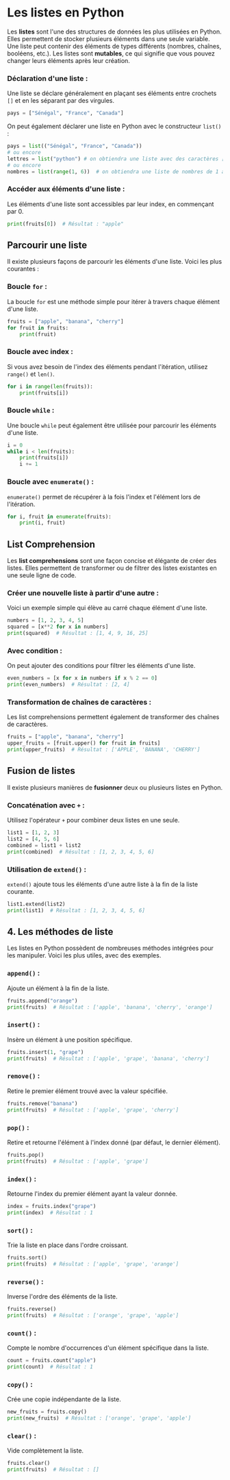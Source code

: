 # Les listes en Python

Les **listes** sont l'une des structures de données les plus utilisées en Python. Elles permettent de stocker plusieurs éléments dans une seule variable. Une liste peut contenir des éléments de types différents (nombres, chaînes, booléens, etc.). Les listes sont **mutables**, ce qui signifie que vous pouvez changer leurs éléments après leur création.

### **Déclaration d'une liste** :
Une liste se déclare généralement en plaçant ses éléments entre crochets `[]` et en les séparant par des virgules.

```python
pays = ["Sénégal", "France", "Canada"]
```
On peut également déclarer une liste en Python avec le constructeur  `list()` :

```python 
pays = list(("Sénégal", "France", "Canada")) 
# ou encore
lettres = list("python") # on obtiendra une liste avec des caractères ["p", "y", "t", "h", "o", "n"]
# ou encore
nombres = list(range(1, 6))  # on obtiendra une liste de nombres de 1 à 5
```

### **Accéder aux éléments d'une liste** :
Les éléments d'une liste sont accessibles par leur index, en commençant par 0.

```python
print(fruits[0])  # Résultat : "apple"
```

## Parcourir une liste
Il existe plusieurs façons de parcourir les éléments d'une liste. Voici les plus courantes :

### **Boucle `for`** :
La boucle `for` est une méthode simple pour itérer à travers chaque élément d'une liste.

```python
fruits = ["apple", "banana", "cherry"]
for fruit in fruits:
    print(fruit)
```

### **Boucle avec index** :
Si vous avez besoin de l'index des éléments pendant l'itération, utilisez `range()` et `len()`.

```python
for i in range(len(fruits)):
    print(fruits[i])
```

### **Boucle `while`** :
Une boucle `while` peut également être utilisée pour parcourir les éléments d'une liste.

```python
i = 0
while i < len(fruits):
    print(fruits[i])
    i += 1
```

### **Boucle avec `enumerate()`** :
`enumerate()` permet de récupérer à la fois l'index et l'élément lors de l'itération.

```python
for i, fruit in enumerate(fruits):
    print(i, fruit)
```

## List Comprehension
Les **list comprehensions** sont une façon concise et élégante de créer des listes. Elles permettent de transformer ou de filtrer des listes existantes en une seule ligne de code.

### **Créer une nouvelle liste à partir d'une autre** :
Voici un exemple simple qui élève au carré chaque élément d'une liste.

```python
numbers = [1, 2, 3, 4, 5]
squared = [x**2 for x in numbers]
print(squared)  # Résultat : [1, 4, 9, 16, 25]
```

### **Avec condition** :
On peut ajouter des conditions pour filtrer les éléments d'une liste.

```python
even_numbers = [x for x in numbers if x % 2 == 0]
print(even_numbers)  # Résultat : [2, 4]
```

### **Transformation de chaînes de caractères** :
Les list comprehensions permettent également de transformer des chaînes de caractères.

```python
fruits = ["apple", "banana", "cherry"]
upper_fruits = [fruit.upper() for fruit in fruits]
print(upper_fruits)  # Résultat : ['APPLE', 'BANANA', 'CHERRY']
```

## Fusion de listes
Il existe plusieurs manières de **fusionner** deux ou plusieurs listes en Python.

### **Concaténation avec `+`** :
Utilisez l'opérateur `+` pour combiner deux listes en une seule.

```python
list1 = [1, 2, 3]
list2 = [4, 5, 6]
combined = list1 + list2
print(combined)  # Résultat : [1, 2, 3, 4, 5, 6]
```

### **Utilisation de `extend()`** :
`extend()` ajoute tous les éléments d'une autre liste à la fin de la liste courante.

```python
list1.extend(list2)
print(list1)  # Résultat : [1, 2, 3, 4, 5, 6]
```

## 4. Les méthodes de liste
Les listes en Python possèdent de nombreuses méthodes intégrées pour les manipuler. Voici les plus utiles, avec des exemples.

### **`append()`** :
Ajoute un élément à la fin de la liste.

```python
fruits.append("orange")
print(fruits)  # Résultat : ['apple', 'banana', 'cherry', 'orange']
```

### **`insert()`** :
Insère un élément à une position spécifique.

```python
fruits.insert(1, "grape")
print(fruits)  # Résultat : ['apple', 'grape', 'banana', 'cherry']
```

### **`remove()`** :
Retire le premier élément trouvé avec la valeur spécifiée.

```python
fruits.remove("banana")
print(fruits)  # Résultat : ['apple', 'grape', 'cherry']
```

### **`pop()`** :
Retire et retourne l'élément à l'index donné (par défaut, le dernier élément).

```python
fruits.pop()
print(fruits)  # Résultat : ['apple', 'grape']
```

### **`index()`** :
Retourne l'index du premier élément ayant la valeur donnée.

```python
index = fruits.index("grape")
print(index)  # Résultat : 1
```

### **`sort()`** :
Trie la liste en place dans l'ordre croissant.

```python
fruits.sort()
print(fruits)  # Résultat : ['apple', 'grape', 'orange']
```

### **`reverse()`** :
Inverse l'ordre des éléments de la liste.

```python
fruits.reverse()
print(fruits)  # Résultat : ['orange', 'grape', 'apple']
```

### **`count()`** :
Compte le nombre d'occurrences d'un élément spécifique dans la liste.

```python
count = fruits.count("apple")
print(count)  # Résultat : 1
```

### **`copy()`** :
Crée une copie indépendante de la liste.

```python
new_fruits = fruits.copy()
print(new_fruits)  # Résultat : ['orange', 'grape', 'apple']
```

### **`clear()`** :
Vide complètement la liste.

```python
fruits.clear()
print(fruits)  # Résultat : []
```